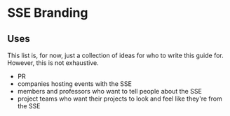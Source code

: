 SSE Branding
============

Uses
----
This list is, for now, just a collection of ideas for who to write this guide for. However, this is not exhaustive.
- PR
- companies hosting events with the SSE
- members and professors who want to tell people about the SSE
- project teams who want their projects to look and feel like they're from the SSE
